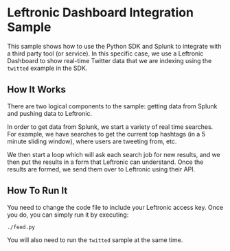 # Leftronic Dashboard Integration Sample

This sample shows how to use the Python SDK and Splunk to integrate with
a third party tool (or service). In this specific case, we use a 
Leftronic Dashboard to show real-time Twitter data that we are indexing
using the `twitted` example in the SDK.

## How It Works

There are two logical components to the sample: getting data from Splunk and
pushing data to Leftronic.

In order to get data from Splunk, we start a variety of real time searches.
For example, we have searches to get the current top hashtags (in a 5 minute
sliding window), where users are tweeting from, etc.

We then start a loop which will ask each search job for new results, and we
then put the results in a form that Leftronic can understand. Once the results
are formed, we send them over to Leftronic using their API.

## How To Run It

You need to change the code file to include your Leftronic access key. Once you
do, you can simply run it by executing:

	./feed.py

You will also need to run the `twitted` sample at the same time.